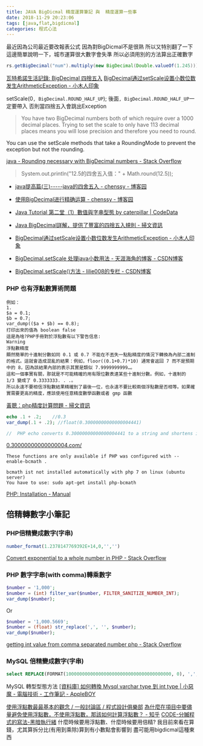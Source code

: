 ```yaml
---
title: JAVA BigDicmal 精度運算筆記 與  精度運算一些事
date: 2018-11-29 20:23:06
tags: [java,flat,bigdicmal]
categories: 程式心法
---
```


最近因為公司最近要改報表公式
因為對BigDicmal不是很熟
所以又特別翻了一下
這邊簡單說明一下，城市運算很大數字會失準
所以必須用別的方法算出正確數字

<!--more-->

```java
rs.getBigDecimal("num").multiply(new BigDecimal(Double.valueOf(1.245))).setScale(0, BigDecimal.ROUND_HALF_UP);
```
[瓦特希諾生活記錄: BigDecimal 四捨五入](http://fireball-catcher.blogspot.com/2012/09/bigdecimal.html)
[BigDecimal通过setScale设置小数位数发生ArithmeticException - 小木人印象](http://www.xwood.net/_site_domain_/_root/5870/5874/t_c257486.html)

setScale(0`, BigDecimal.ROUND_HALF_UP`);
後面`, BigDecimal.ROUND_HALF_UP`一定要帶入
否則當四捨五入會跳出Exception

>You have two BigDecimal numbers both of which require over a 1000 decimal places. Trying to set the scale to only have 113 decimal places means you will lose precision and therefore you need to round.

You can use the setScale methods that take a RoundingMode to prevent the exception but not the rounding.

[java - Rounding necessary with BigDecimal numbers - Stack Overflow](https://stackoverflow.com/questions/10734230/rounding-necessary-with-bigdecimal-numbers)




> System.out.println("12.5的四舍五入值：" + Math.round(12.5));
* [java提高篇(三)-----java的四舍五入 - chenssy - 博客园](https://www.cnblogs.com/chenssy/p/3366632.html)
* [使用BigDecimal进行精确运算 - chenssy - 博客园](https://www.cnblogs.com/chenssy/archive/2012/09/09/2677279.html)


* [Java Tutorial 第二堂（1）數值與字串型態 by caterpillar | CodeData](http://www.codedata.com.tw/java/java-tutorial-the-2nd-class-1-numeric-types-and-string/)
* [Java BigDecimal詳解，提供了豐富的四捨五入規則 - 掃文資訊](https://hk.saowen.com/a/b9a749edc4f667a5fe6260bb56bd5822807cb65d2312b5153f8c9a3171e5cbb1)
* [BigDecimal通过setScale设置小数位数发生ArithmeticException - 小木人印象](http://www.xwood.net/_site_domain_/_root/5870/5874/t_c257486.html)
* [BigDecimal.setScale 处理java小数用法 - 天涯海角的博客 - CSDN博客](https://blog.csdn.net/qq_36497605/article/details/70597318)
* [BigDecimal.setScale()方法 - lilie008的专栏 - CSDN博客](https://blog.csdn.net/lilie008/article/details/38318485)


### PHP   也有浮點數算術問題


```PHP浮點型在進行+-*%/存在不準確的問題
例如：
1.
$a = 0.1;
$b = 0.7;
var_dump(($a + $b) == 0.8);
打印出來的值為 boolean false
這是為啥?PHP手冊對於浮點數有以下警告信息:
Warning
浮點數精度
顯然簡單的十進制分數如同 0.1 或 0.7 不能在不丟失一點點精度的情況下轉換為內部二進制的格式。這就會造成混亂的結果：例如，floor((0.1+0.7)*10) 通常會返回 7 而不是預期中的 8，因為該結果內部的表示其實是類似 7.9999999999…。
這和一個事實有關，那就是不可能精確的用有限位數表達某些十進制分數。例如，十進制的 1/3 變成了 0.3333333. . .。
所以永遠不要相信浮點數結果精確到了最後一位，也永遠不要比較兩個浮點數是否相等。如果確實需要更高的精度，應該使用任意精度數學函數或者 gmp 函數
```
[黃聰：php精度計算問題 - 掃文資訊](https://hk.saowen.com/a/1a3866ccb1c370b2fbcba7841ef434c1b80246a5666867cb549023af83b2088e)
```php
echo .1 + .2;    //0.3
var_dump(.1 + .2); //float(0.30000000000000004441)

//  PHP echo converts 0.30000000000000004441 to a string and shortens it to “0.3”. To achieve the desired floating point result, adjust the precision ini setting: ini_set(“precision”, 17).
```
[0.30000000000000004.com/](https://0.30000000000000004.com/)

```
These functions are only available if PHP was configured with --enable-bcmath . 

bcmath ist not installed automatically with php 7 on linux (ubuntu server)
You have to use: sudo apt-get install php-bcmath
```
[PHP: Installation - Manual](http://php.net/manual/en/bc.installation.php)

## 倍精轉數字小筆記

### PHP倍精變成數字(字串)
```php
number_format(1.2378147769392E+14,0,'','')
```
[Convert exponential to a whole number in PHP - Stack Overflow](https://stackoverflow.com/questions/4964059/convert-exponential-to-a-whole-number-in-php/4964120#4964120)

### PHP 數字字串(with comma)轉乘數字
```php
$number = '1,000';
$number = (int) filter_var($number, FILTER_SANITIZE_NUMBER_INT);
var_dump($number);
```
Or
```php
$number = '1,000.5669';
$number = (float) str_replace(',', '', $number);
var_dump($number);
```
[getting int value from comma separated number php - Stack Overflow](https://stackoverflow.com/questions/25966365/getting-int-value-from-comma-separated-number-php)

### MySQL 倍精變成數字(字串)
```sql
select REPLACE(FORMAT(100000000000000000000000000000000000000, 0), ',', '')
```

MySQL 轉型型態方法
[[資料庫] 如何轉換 Mysql varchar type 到 int type | 小惡魔 - 電腦技術 - 工作筆記 - AppleBOY](https://blog.wu-boy.com/2010/12/%E8%B3%87%E6%96%99%E5%BA%AB-%E5%A6%82%E4%BD%95%E8%BD%89%E6%8F%9B-mysql-varchar-type-%E5%88%B0-int-type/)



[使用浮點數最最基本的觀念 / 一般討論區 / 程式設計俱樂部](http://www.programmer-club.com.tw/ShowSameTitleN/general/6768.html)
[為什麼在項目中要儘量避免使用浮點數，不使用浮點數，那該如何計算浮點數？ - 知乎](https://www.zhihu.com/question/65960911)
[CODE-分贓程式的寫法-黑暗執行緒](https://blog.darkthread.net/blog/about-money-distribution/)
什麼時候要用浮點數、什麼時候要用倍精?
我目前來看在算錢，尤其算拆分比(有用到乘除)算到有小數點會影響到
盡可能用bigdicmal這種東西
